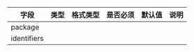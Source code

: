 | 字段 | 类型 | 格式类型 | 是否必须 | 默认值 | 说明 |
|---|---|---|---|---|---|
| package |  |  |  |  |
| identifiers |  |  |  |  |
